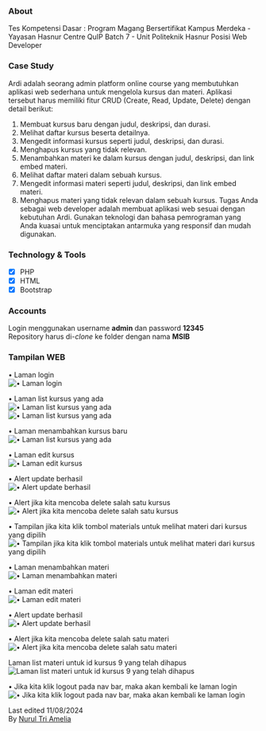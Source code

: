 ### About
Tes Kompetensi Dasar  : Program Magang Bersertifikat Kampus Merdeka - Yayasan Hasnur Centre QuIP Batch 7 - Unit Politeknik Hasnur Posisi Web Developer 

### Case Study 
Ardi adalah seorang admin platform online course yang membutuhkan aplikasi web sederhana untuk mengelola 
kursus dan materi. Aplikasi tersebut harus memiliki fitur CRUD (Create, Read, Update, Delete) dengan detail 
berikut:

1. Membuat kursus baru dengan judul, deskripsi, dan durasi.
2. Melihat daftar kursus beserta detailnya.
3. Mengedit informasi kursus seperti judul, deskripsi, dan durasi.
4. Menghapus kursus yang tidak relevan.
5. Menambahkan materi ke dalam kursus dengan judul, deskripsi, dan link embed materi.
6. Melihat daftar materi dalam sebuah kursus.
7. Mengedit informasi materi seperti judul, deskripsi, dan link embed materi.
8. Menghapus materi yang tidak relevan dalam sebuah kursus.
Tugas Anda sebagai web developer adalah membuat aplikasi web sesuai dengan kebutuhan Ardi. Gunakan 
teknologi dan bahasa pemrograman yang Anda kuasai untuk menciptakan antarmuka yang responsif dan 
mudah digunakan.

### Technology & Tools
- [x] PHP
- [x] HTML 
- [x] Bootstrap 

### Accounts
Login menggunakan username **admin** dan password **12345**<br>
Repository harus di-*clone* ke folder dengan nama **MSIB**


### Tampilan WEB
•	Laman login<br>
![•	Laman login](Screenshoots/Picture1.png)<br>

•	Laman list kursus yang ada<br>
![•	Laman list kursus yang ada](Picture2.png)<br>
![•	Laman list kursus yang ada](Picture3.png)<br>

•	Laman menambahkan kursus baru<br>
![•	Laman list kursus yang ada](Picture4.png)<br>

•	Laman edit kursus<br>
![•	Laman edit kursus](Picture5.png)<br>

• Alert update berhasil<br>
![• Alert update berhasil](Picture6.png)<br>

•	Alert jika kita mencoba delete salah satu kursus<br>
![•	Alert jika kita mencoba delete salah satu kursus](Picture7.png)<br>

•	Tampilan jika kita klik tombol materials untuk melihat materi dari kursus yang dipilih <br>
![•	Tampilan jika kita klik tombol materials untuk melihat materi dari kursus yang dipilih](Picture8.png)<br>

•	Laman menambahkan materi<br>
![•	Laman menambahkan materi](Screenshoots/Picture9.png)<br>

•	Laman edit materi<br>
![•	Laman edit materi](Picture10.png)<br>

•   Alert update berhasil<br>
![•   Alert update berhasil](Picture11.png)<br>

•	Alert jika kita mencoba delete salah satu materi<br>
![•	Alert jika kita mencoba delete salah satu materi](Picture12.png)<br>

Laman list materi untuk id kursus 9 yang telah dihapus<br>
![Laman list materi untuk id kursus 9 yang telah dihapus](Picture13.png)<br>

•	Jika kita klik logout pada nav bar, maka akan kembali ke laman login<br>
![•	Jika kita klik logout pada nav bar, maka akan kembali ke laman login](Picture14.png)<br>



Last edited 11/08/2024 <br>
By [Nurul Tri Amelia](#)
